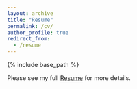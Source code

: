 ```yaml
---
layout: archive
title: "Resume"
permalink: /cv/
author_profile: true
redirect_from:
  - /resume
---
```


{% include base_path %}

Please see my full [Resume](https://rikdz.github.io/files/cv.pdf) for more details.

